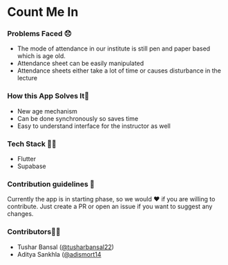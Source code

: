 # Count Me In

### Problems Faced 😞

- The mode of attendance in our institute is still pen and paper based which is age old.
- Attendance sheet can be easily manipulated
- Attendance sheets either take a lot of time or causes disturbance in the lecture

### How this App Solves It🎯

- New age mechanism
- Can be done synchronously so saves time
- Easy to understand interface for the instructor as well

### Tech Stack 👨‍💻

- Flutter
- Supabase

### Contribution guidelines 🤝

Currently the app is in starting phase, so we would ❤️ if you are willing to contribute. Just create a PR or open an issue if you want to suggest any changes.

### Contributors👨‍🔧

- Tushar Bansal ([@tusharbansal22](https://github.com/tusharbansal22))
- Aditya Sankhla ([@adismort14](https://github.com/adismort14)




